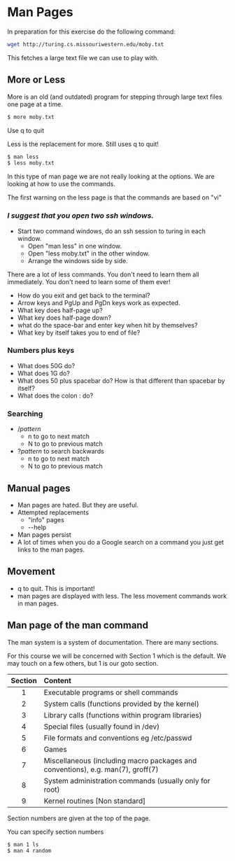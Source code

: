 # Man Pages

In preparation for this exercise do the following command:

```bash
wget http://turing.cs.missouriwestern.edu/moby.txt
```

This fetches a large text file we can use to play with.

## More or Less

More is an old (and outdated) program for stepping through large text files one page at a time.

```bash
$ more moby.txt
```

Use q to quit

Less is the replacement for more.  Still uses q to quit!

```bash
$ man less
$ less moby.txt
```

In this type of man page we are not really looking at the options.  We are looking at how to use the commands.

The first warning on the less page is that the commands are based on "vi"

### ***I suggest that you open two ssh windows.***

- Start two command windows, do an ssh session to turing in each window.
  - Open "man less" in one window.
  - Open "less moby.txt" in the other window.
  - Arrange the windows side by side.

There are a lot of less commands.  You don't need to learn them all immediately.  You don't need to learn some of them ever!

- How do you exit and get back to the terminal?
- Arrow keys and PgUp and PgDn keys work as expected.
- What key does half-page up?
- What key does half-page down?
- what do the space-bar and enter key when hit by themselves?
- What key by itself takes you to end of file?

### Numbers plus keys

- What does 50G do?
- What does 1G do?
- What does 50 plus spacebar do?  How is that different than spacebar by itself?
- What does the colon : do?

### Searching

- /*pattern*
  - n to go to next match
  - N to go to previous match
- ?*pattern* to search backwards
  - n to go to next match
  - N to go to previous match

## Manual pages

- Man pages are hated.  But they are useful.
- Attempted replacements
  - "info" pages
  - \-\-help
- Man pages persist
- A lot of times when you do a Google search on a command you just get links to the man pages.

## Movement

- q to quit.  This is important!
- man pages are displayed with less.  The less movement commands work in man pages.


## Man page of the man command

The man system is a system of documentation.  There are many sections.

For this course we will be concerned with Section 1 which is the default.  We may touch on a few others, but 1 is our goto section.

| Section | Content |
| :---: | :--- |
| 1 | Executable programs or shell commands |
| 2 | System calls (functions provided by the kernel) |
| 3 | Library calls (functions within program libraries) |
| 4 | Special files (usually found in /dev) |
| 5 | File formats and conventions eg /etc/passwd |
| 6 | Games |
| 7 | Miscellaneous (including macro packages and conventions), e.g. man(7), groff(7) |
| 8 | System administration commands (usually only for root) |
| 9 | Kernel routines [Non standard] |

Section numbers are given at the top of the page.

You can specify section numbers

```bash
$ man 1 ls
$ man 4 random
```